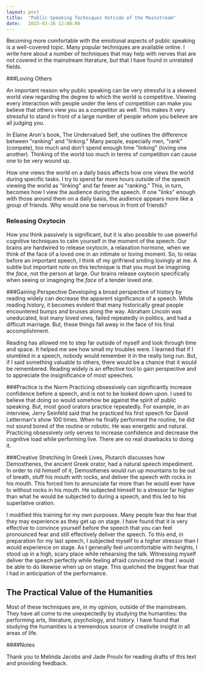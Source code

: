```yaml
---
layout: post
title:  "Public Speaking Techniques Outside of the Mainstream"
date:   2015-03-26 12:00:00
---
```


Becoming more comfortable with the emotional aspects of public speaking is a well-covered topic. Many popular techniques are available online. I write here about a number of techniques that may help with nerves that are not covered in the mainstream literature, but that I have found in unrelated fields.

###Loving Others

An important reason why public speaking can be very stressful is a skewed world view regarding the degree to which the world is competitive. Viewing every interaction with people under the lens of competition can make you believe that others view you as a competitor as well. This makes it very stressful to stand in front of a large number of people whom you believe are all judging you.

In Elaine Aron's book, The Undervalued Self, she outlines the difference between "ranking" and "linking." Many people, especially men, "rank" (compete), too much and don't spend enough time "linking" (loving one another). Thinking of the world too much in terms of competition can cause one to be very wound up.

How one views the world on a daily basis affects how one views the world during specific tasks. I try to spend far more hours outside of the speech viewing the world as "linking" and far fewer as "ranking." This, in turn, becomes how I view the audience during the speech. If one "links" enough with those around them on a daily basis, the audience appears more like a group of friends. Why would one be nervous in front of friends?

### Releasing Oxytocin

How you think passively is significant, but it is also possible to use powerful cognitive techniques to calm yourself in the moment of the speech. Our brains are hardwired to release oxytocin, a relaxation hormone, when we think of the face of a loved one in an intimate or loving moment. So, to relax before an important speech, I think of my girlfriend smiling lovingly at me. A subtle but important note on this technique is that you must be imagining the *face*, not the person at large. Our brains release oxytocin specifically when seeing or imaginging the *face* of a tender loved one.

###Gaining Perspective
Developing a broad perspective of history by reading widely can decrease the apparent significance of a speech. While reading history, it becomes evident that many historically great people encountered bumps and bruises along the way. Abraham Lincoln was uneducated, lost many loved ones, failed repeatedly in politics, and had a difficult marriage. But, these things fall away in the face of his final accomplishment.

Reading has allowed me to step far outside of myself and look through time and space. It helped me see how small my troubles were. I learned that if I stumbled in a speech, nobody would remember it in the really long run. But, if I said something valuable to others, there would be a chance that it would be remembered. Reading widely is an effective tool to gain perspective and to appreciate the insignificance of most speeches.

###Practice is the Norm
Practicing obsessively can significantly increase confidence before a speech, and is not to be looked down upon. I used to believe that doing so would somehow be against the spirit of public speaking. But, most good orators practice repeatedly. For example, in an interview, Jerry Seinfeld said that he practiced his first speech for David Letterman's show 100 times. When he finally performed the routine, he did not sound bored of the routine or robotic. He was energetic and natural. Practicing obsessively only serves to increase confidence and decrease the cognitive load while performing live. There are no real drawbacks to doing it.

###Creative Stretching
In Greek Lives, Plutarch discusses how Demosthenes, the ancient Greek orator, had a natural speech impediment. In order to rid himself of it, Demosthenes would run up mountains to be out of breath, stuff his mouth with rocks, and deliver the speech with rocks in his mouth. This forced him to annunciate far more than he would ever have to without rocks in his mouth. He subjected himself to a stressor far higher than what he would be subjected to during a speech, and this led to his superlative oration.

I modified this training for my own purposes. Many people fear the fear that they may experience as they get up on stage. I have found that it is very effective to convince yourself before the speech that you can feel pronounced fear and still effectively deliver the speech. To this end, in preparation for my last speech, I subjected myself to a higher stressor than I would experience on stage. As I generally feel uncomfortable with heights, I stood up in a high, scary place while rehearsing the talk. Witnessing myself deliver the speech perfectly while feeling afraid convinced me that I would be able to do likewise when up on stage. This quelched the biggest fear that I had in anticipation of the performance.

## The Practical Value of the Humanities

Most of these techniques are, in my opinion, outside of the mainstream. They have all come to me unexpectedly by studying the humanities: the performing arts, literature, psychology, and history. I have found that studying the humanities is a tremendous source of creativite insight in all areas of life.


####Notes
<div class="ack">Thank you to Melinda Jacobs and Jade Proulx for reading drafts of this text and providing feedback.</div>
